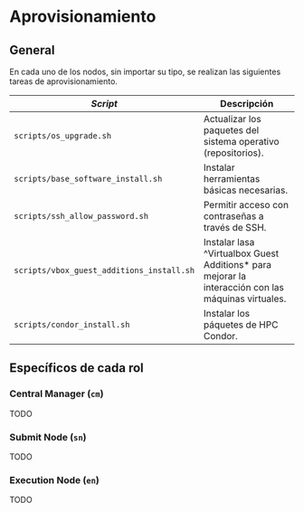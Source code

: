 # Aprovisionamiento

## General

En cada uno de los nodos, sin importar su tipo, se realizan las siguientes tareas de aprovisionamiento.

| *Script* | Descripción |
| --- | --- |
| `scripts/os_upgrade.sh` | Actualizar los paquetes del sistema operativo (repositorios). |
| `scripts/base_software_install.sh` | Instalar herramientas básicas necesarias. |
| `scripts/ssh_allow_password.sh` | Permitir acceso con contraseñas a través de SSH. |
| `scripts/vbox_guest_additions_install.sh` | Instalar lasa ^Virtualbox Guest Additions* para mejorar la interacción con las máquinas virtuales. |
| `scripts/condor_install.sh` | Instalar los páquetes de HPC Condor. |

## Específicos de cada rol

### Central Manager (`cm`)

TODO

### Submit Node (`sn`)

TODO

### Execution Node (`en`)

TODO

